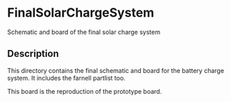 # FinalSolarChargeSystem

Schematic and board of the final solar charge system

## Description

This directory contains the final schematic and board for the battery charge system. It includes the farnell partlist too.

This board is the reproduction of the prototype board.
